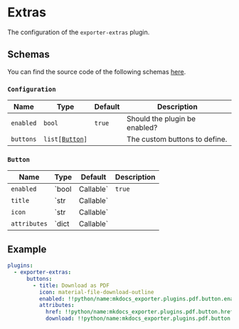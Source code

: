 # Extras

The configuration of the `exporter-extras` plugin.

## Schemas

You can find the source code of the following schemas [here](https://github.com/adrienbrignon/mkdocs-exporter/blob/master/mkdocs_exporter/plugins/extras/config.py).

### `Configuration`

| Name                 | Type                                 | Default  | Description                                                  |
|----------------------|--------------------------------------|----------|--------------------------------------------------------------|
| `enabled`            | `bool`                               | `true`   | Should the plugin be enabled?                                |
| `buttons`            | <code>list[[Button](#button)]</code> |          | The custom buttons to define.                                |

### `Button`

| Name                 | Type                                 | Default  | Description                                                  |
|----------------------|--------------------------------------|----------|--------------------------------------------------------------|
| `enabled`            | `bool | Callable`                    | `true`   | Is this button enabled (visible)?                            |
| `title`              | `str | Callable`                     |          | The button's title.                                          |
| `icon`               | `str | Callable`                     |          | The button's icon.                                           |
| `attributes`         | `dict | Callable`                    |          | Custom HTML attributes to apply to the button.               |

## Example

```yaml
plugins:
  - exporter-extras:
      buttons:
        - title: Download as PDF
          icon: material-file-download-outline
          enabled: !!python/name:mkdocs_exporter.plugins.pdf.button.enabled
          attributes:
            href: !!python/name:mkdocs_exporter.plugins.pdf.button.href
            download: !!python/name:mkdocs_exporter.plugins.pdf.button.download
```
